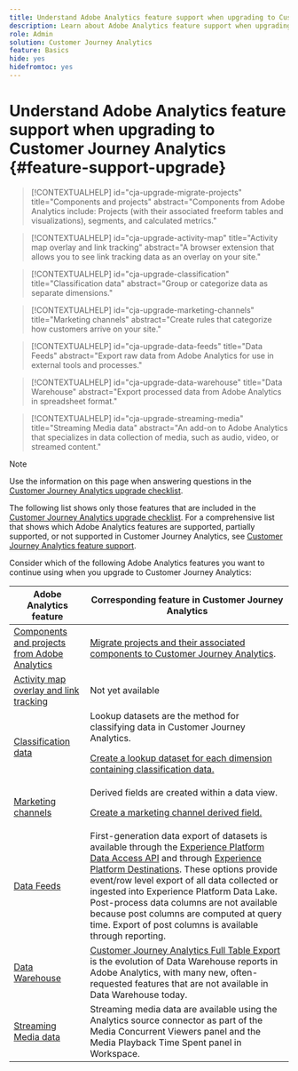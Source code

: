 ```yaml
---
title: Understand Adobe Analytics feature support when upgrading to Customer Journey Analytics
description: Learn about Adobe Analytics feature support when upgrading to Customer Journey Analytics
role: Admin
solution: Customer Journey Analytics
feature: Basics
hide: yes
hidefromtoc: yes
---
```

# Understand Adobe Analytics feature support when upgrading to Customer Journey Analytics {#feature-support-upgrade}

<!-- markdownlint-disable MD034 -->

>[!CONTEXTUALHELP]
>id="cja-upgrade-migrate-projects"
>title="Components and projects"
>abstract="Components from Adobe Analytics include: Projects (with their associated freeform tables and visualizations), segments, and calculated metrics."

<!-- markdownlint-enable MD034 -->

<!-- markdownlint-disable MD034 -->

>[!CONTEXTUALHELP]
>id="cja-upgrade-activity-map"
>title="Activity map overlay and link tracking"
>abstract="A browser extension that allows you to see link tracking data as an overlay on your site."

<!-- markdownlint-enable MD034 -->

<!-- markdownlint-disable MD034 -->

>[!CONTEXTUALHELP]
>id="cja-upgrade-classification"
>title="Classification data"
>abstract="Group or categorize data as separate dimensions."

<!-- markdownlint-enable MD034 -->

<!-- markdownlint-disable MD034 -->

>[!CONTEXTUALHELP]
>id="cja-upgrade-marketing-channels"
>title="Marketing channels"
>abstract="Create rules that categorize how customers arrive on your site."

<!-- markdownlint-enable MD034 -->

<!-- markdownlint-disable MD034 -->

>[!CONTEXTUALHELP]
>id="cja-upgrade-data-feeds"
>title="Data Feeds"
>abstract="Export raw data from Adobe Analytics for use in external tools and processes."

<!-- markdownlint-enable MD034 -->

<!-- markdownlint-disable MD034 -->

>[!CONTEXTUALHELP]
>id="cja-upgrade-data-warehouse"
>title="Data Warehouse"
>abstract="Export processed data from Adobe Analytics in spreadsheet format."

<!-- markdownlint-enable MD034 -->

<!-- markdownlint-disable MD034 -->

>[!CONTEXTUALHELP]
>id="cja-upgrade-streaming-media"
>title="Streaming Media data"
>abstract="An add-on to Adobe Analytics that specializes in data collection of media, such as audio, video, or streamed content."

<!-- markdownlint-enable MD034 -->

>[!NOTE]
> 
>Use the information on this page when answering questions in the [Customer Journey Analytics upgrade checklist](https://gigazelle.github.io/cja-ttv/). 

The following list shows only those features that are included in the [Customer Journey Analytics upgrade checklist](https://gigazelle.github.io/cja-ttv/). For a comprehensive list that shows which Adobe Analytics features are supported, partially supported, or not supported in Customer Journey Analytics, see [Customer Journey Analytics feature support](/help/getting-started/aa-vs-cja/cja-aa.md).

Consider which of the following Adobe Analytics features you want to continue using when you upgrade to Customer Journey Analytics:

| Adobe Analytics feature | Corresponding feature in Customer Journey Analytics | 
|---------|----------|
| [Components and projects from Adobe Analytics](https://experienceleague.adobe.com/en/docs/analytics/analyze/analysis-workspace/build-workspace-project/freeform-overview) | [Migrate projects and their associated components to Customer Journey Analytics](https://experienceleague.adobe.com/en/docs/analytics/admin/admin-tools/component-migration/prepare-component-migration). | 
| [Activity map overlay and link tracking](https://experienceleague.adobe.com/en/docs/analytics/analyze/activity-map/overview) | Not yet available | 
| [Classification data](https://experienceleague.adobe.com/en/docs/analytics/components/classifications/c-classifications) | Lookup datasets are the method for classifying data in Customer Journey Analytics.<p>[Create a lookup dataset for each dimension containing classification data.](/help/getting-started/cja-upgrade/cja-upgrade-dataset-lookup.md)</p>| 
| [Marketing channels](https://experienceleague.adobe.com/en/docs/analytics/components/marketing-channels/c-getting-started-mchannel) | Derived fields are created within a data view. <p>[Create a marketing channel derived field.](//help/getting-started/cja-upgrade/cja-upgrade-marketing-channel.md)</p> | 
| [Data Feeds](https://experienceleague.adobe.com/en/docs/analytics/export/analytics-data-feed/data-feed-overview) | First-generation data export of datasets is available through the [Experience Platform Data Access API](https://experienceleague.adobe.com/docs/experience-platform/data-access/api.html) and through [Experience Platform Destinations](https://experienceleague.adobe.com/docs/experience-platform/destinations/ui/activate/export-datasets.html). These options provide event/row level export of all data collected or ingested into Experience Platform Data Lake. Post-process data columns are not available because post columns are computed at query time. Export of post columns is available through reporting. | 
| [Data Warehouse](https://experienceleague.adobe.com/en/docs/analytics/export/data-warehouse/data-warehouse) | [Customer Journey Analytics Full Table Export](/help/analysis-workspace/export/export-cloud.md) is the evolution of Data Warehouse reports in Adobe Analytics, with many new, often-requested features that are not available in Data Warehouse today. | 
| [Streaming Media data](https://experienceleague.adobe.com/en/docs/media-analytics/using/media-overview) | Streaming media data are available using the Analytics source connector as part of the Media Concurrent Viewers panel and the Media Playback Time Spent panel in Workspace. | 

